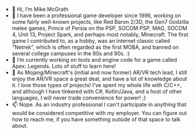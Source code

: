 - 👋 Hi, I’m Mike McGrath
- 👀 I have been a professional game developer since 1996, working on some fairly well-known projects, like Red Baron 2/3D, the Gen7 Godzilla melee games, Prince of Persia on the PSP, SOCOM PSP, MAG, SOCOM 4, Unit 13, Project Spark, and perhaps most notably, Minecraft.  The first game I contributed to, as a hobby, was an internet classic called "Netrek", which is often regarded as the first MOBA, and banned on several college campuses in the 80s and 90s. :) 
- 🌱 I’m currently working on tools and engine code for a game called Apex: Legends.  Lots of stuff to learn here!
- 💞️ As Mojang/Minecraft's (initial and now former) AR/VR tech lead, I still enjoy the AR/VR space a great deal, and have a lot of knowledge about it.  I love those types of projects!  I've spent my whole life with C/C++, and although I have tinkered with C#, Kotlin/Java, and a host of other languages, I will never trade convenience for power! ;)
- 📫 Nope.  As an industry professional I can't participate in anything that would be considered competitive with my employer.  You can figure out how to reach me, if you have something outside of that space to talk about.

<!---
mdmcgrath/mdmcgrath is a ✨ special ✨ repository because its `README.md` (this file) appears on your GitHub profile.
You can click the Preview link to take a look at your changes.
--->
